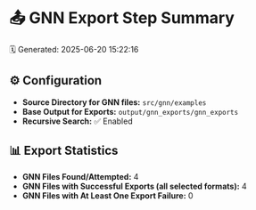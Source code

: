 # 📤 GNN Export Step Summary

🗓️ Generated: 2025-06-20 15:22:16

## ⚙️ Configuration
- **Source Directory for GNN files:** `src/gnn/examples`
- **Base Output for Exports:** `output/gnn_exports/gnn_exports`
- **Recursive Search:** ✅ Enabled

## 📊 Export Statistics
- **GNN Files Found/Attempted:** 4
- **GNN Files with Successful Exports (all selected formats):** 4
- **GNN Files with At Least One Export Failure:** 0
